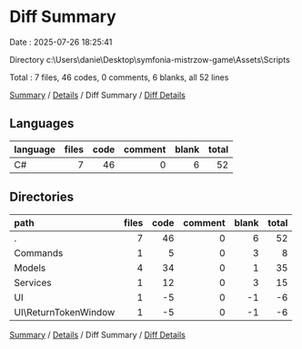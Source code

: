 # Diff Summary

Date : 2025-07-26 18:25:41

Directory c:\\Users\\danie\\Desktop\\symfonia-mistrzow-game\\Assets\\Scripts

Total : 7 files,  46 codes, 0 comments, 6 blanks, all 52 lines

[Summary](results.md) / [Details](details.md) / Diff Summary / [Diff Details](diff-details.md)

## Languages
| language | files | code | comment | blank | total |
| :--- | ---: | ---: | ---: | ---: | ---: |
| C# | 7 | 46 | 0 | 6 | 52 |

## Directories
| path | files | code | comment | blank | total |
| :--- | ---: | ---: | ---: | ---: | ---: |
| . | 7 | 46 | 0 | 6 | 52 |
| Commands | 1 | 5 | 0 | 3 | 8 |
| Models | 4 | 34 | 0 | 1 | 35 |
| Services | 1 | 12 | 0 | 3 | 15 |
| UI | 1 | -5 | 0 | -1 | -6 |
| UI\\ReturnTokenWindow | 1 | -5 | 0 | -1 | -6 |

[Summary](results.md) / [Details](details.md) / Diff Summary / [Diff Details](diff-details.md)